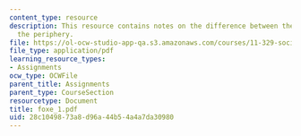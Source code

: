 ```yaml
---
content_type: resource
description: This resource contains notes on the difference between the center and
  the periphery.
file: https://ol-ocw-studio-app-qa.s3.amazonaws.com/courses/11-329-social-theory-and-the-city-fall-2005/28c1049873a8d96a44b54a4a7da30980_foxe_1.pdf
file_type: application/pdf
learning_resource_types:
- Assignments
ocw_type: OCWFile
parent_title: Assignments
parent_type: CourseSection
resourcetype: Document
title: foxe_1.pdf
uid: 28c10498-73a8-d96a-44b5-4a4a7da30980
---
```

